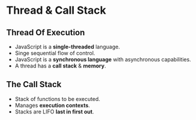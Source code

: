 # **Thread & Call Stack**

## **Thread Of Execution**

-   JavaScript is a **single-threaded** language.
-   Singe sequential flow of control.
-   JavaScript is a **synchronous language** with asynchronous capabilities.
-   A thread has a **call stack** & **memory**.

## **The Call Stack**

-   Stack of functions to be executed.
-   Manages **execution contexts**.
-   Stacks are LIFO **last in first out**.
